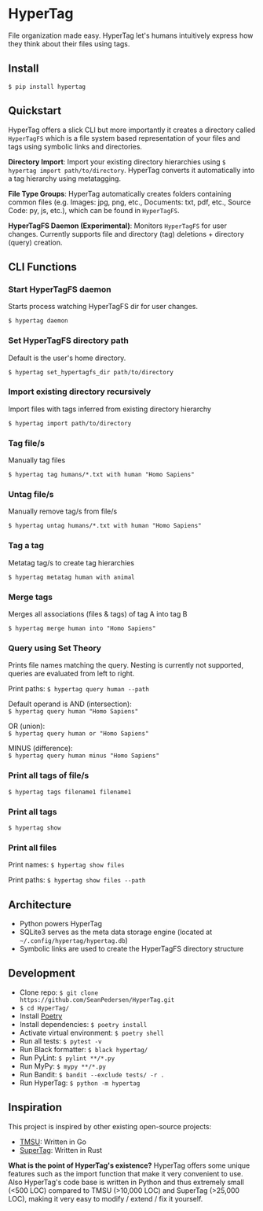 # HyperTag

File organization made easy. HyperTag let's humans intuitively express how they think about their files using tags.

## Install
`$ pip install hypertag`

## Quickstart
HyperTag offers a slick CLI but more importantly it creates a directory called ```HyperTagFS``` which is a file system based representation of your files and tags using symbolic links and directories.

**Directory Import**: Import your existing directory hierarchies using ```$ hypertag import path/to/directory```. HyperTag converts it automatically into a tag hierarchy using metatagging.

**File Type Groups**: HyperTag automatically creates folders containing common files (e.g. Images: jpg, png, etc., Documents: txt, pdf, etc., Source Code: py, js, etc.), which can be found in ```HyperTagFS```.

**HyperTagFS Daemon  (Experimental)**: Monitors `HyperTagFS` for user changes. Currently supports file and directory (tag) deletions + directory (query) creation.

## CLI Functions

### Start HyperTagFS daemon
Starts process watching HyperTagFS dir for user changes.

```$ hypertag daemon```

### Set HyperTagFS directory path
Default is the user's home directory.

```$ hypertag set_hypertagfs_dir path/to/directory```

### Import existing directory recursively
Import files with tags inferred from existing directory hierarchy

```$ hypertag import path/to/directory```

### Tag file/s
Manually tag files

```$ hypertag tag humans/*.txt with human "Homo Sapiens"```

### Untag file/s
Manually remove tag/s from file/s

```$ hypertag untag humans/*.txt with human "Homo Sapiens"```

### Tag a tag
Metatag tag/s to create tag hierarchies

```$ hypertag metatag human with animal```

### Merge tags
Merges all associations (files & tags) of tag A into tag B

```$ hypertag merge human into "Homo Sapiens"```

### Query using Set Theory
Prints file names matching the query. Nesting is currently not supported, queries are evaluated from left to right.

Print paths: ```$ hypertag query human --path```

Default operand is AND (intersection): <br>
```$ hypertag query human "Homo Sapiens"```

OR (union): <br>
```$ hypertag query human or "Homo Sapiens"```

MINUS (difference): <br>
```$ hypertag query human minus "Homo Sapiens"```

### Print all tags of file/s

```$ hypertag tags filename1 filename1```

### Print all tags

```$ hypertag show```

### Print all files

Print names:
```$ hypertag show files```

Print paths:
```$ hypertag show files --path```

## Architecture
- Python powers HyperTag
- SQLite3 serves as the meta data storage engine (located at `~/.config/hypertag/hypertag.db`)
- Symbolic links are used to create the HyperTagFS directory structure

## Development
- Clone repo: ```$ git clone https://github.com/SeanPedersen/HyperTag.git```
- `$ cd HyperTag/`
- Install [Poetry](https://python-poetry.org/docs/#installation)
- Install dependencies: `$ poetry install`
- Activate virtual environment: `$ poetry shell`
- Run all tests: ```$ pytest -v```
- Run Black formatter: ```$ black hypertag/```
- Run PyLint: ```$ pylint **/*.py```
- Run MyPy: ```$ mypy **/*.py```
- Run Bandit: ```$ bandit --exclude tests/ -r .```
- Run HyperTag: ```$ python -m hypertag```

## Inspiration
This project is inspired by other existing open-source projects:
- [TMSU](https://github.com/oniony/TMSU): Written in Go
- [SuperTag](https://github.com/amoffat/supertag): Written in Rust

**What is the point of HyperTag's existence?** HyperTag offers some unique features such as the import function that make it very convenient to use. Also HyperTag's code base is written in Python and thus extremely small (<500 LOC) compared to TMSU (>10,000 LOC) and SuperTag (>25,000 LOC), making it very easy to modify / extend / fix it yourself.
